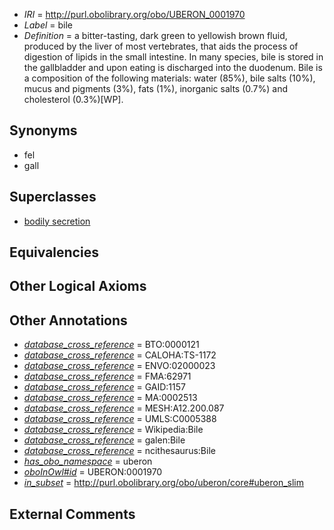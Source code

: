 * *IRI* = http://purl.obolibrary.org/obo/UBERON_0001970
 * *Label* = bile
 * *Definition* = a bitter-tasting, dark green to yellowish brown fluid, produced by the liver of most vertebrates, that aids the process of digestion of lipids in the small intestine. In many species, bile is stored in the gallbladder and upon eating is discharged into the duodenum. Bile is a composition of the following materials: water (85%), bile salts (10%), mucus and pigments (3%), fats (1%), inorganic salts (0.7%) and cholesterol (0.3%)[WP].

## Synonyms

 * fel
 * gall

## Superclasses

 * [bodily secretion](../../UBERON/56/UBERON_0000456.md)

## Equivalencies


## Other Logical Axioms


## Other Annotations

 * *[database_cross_reference](../../ef/oboInOwl#hasDbXref.md)* = BTO:0000121
 * *[database_cross_reference](../../ef/oboInOwl#hasDbXref.md)* = CALOHA:TS-1172
 * *[database_cross_reference](../../ef/oboInOwl#hasDbXref.md)* = ENVO:02000023
 * *[database_cross_reference](../../ef/oboInOwl#hasDbXref.md)* = FMA:62971
 * *[database_cross_reference](../../ef/oboInOwl#hasDbXref.md)* = GAID:1157
 * *[database_cross_reference](../../ef/oboInOwl#hasDbXref.md)* = MA:0002513
 * *[database_cross_reference](../../ef/oboInOwl#hasDbXref.md)* = MESH:A12.200.087
 * *[database_cross_reference](../../ef/oboInOwl#hasDbXref.md)* = UMLS:C0005388
 * *[database_cross_reference](../../ef/oboInOwl#hasDbXref.md)* = Wikipedia:Bile
 * *[database_cross_reference](../../ef/oboInOwl#hasDbXref.md)* = galen:Bile
 * *[database_cross_reference](../../ef/oboInOwl#hasDbXref.md)* = ncithesaurus:Bile
 * *[has_obo_namespace](../../ce/oboInOwl#hasOBONamespace.md)* = uberon
 * *[oboInOwl#id](../../id/oboInOwl#id.md)* = UBERON:0001970
 * *[in_subset](../../et/oboInOwl#inSubset.md)* = http://purl.obolibrary.org/obo/uberon/core#uberon_slim

## External Comments

